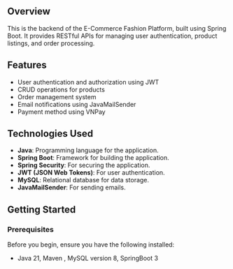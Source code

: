 
## Overview

This is the backend of the E-Commerce Fashion Platform, built using Spring Boot. It provides RESTful APIs for managing user authentication, product listings, and order processing.

## Features

- User authentication and authorization using JWT
- CRUD operations for products
- Order management system
- Email notifications using JavaMailSender
- Payment method using VNPay

## Technologies Used

- **Java**: Programming language for the application.
- **Spring Boot**: Framework for building the application.
- **Spring Security**: For securing the application.
- **JWT (JSON Web Tokens)**: For user authentication.
- **MySQL**: Relational database for data storage.
- **JavaMailSender**: For sending emails.

## Getting Started

### Prerequisites

Before you begin, ensure you have the following installed:

- Java 21, Maven , MySQL version 8, SpringBoot 3

